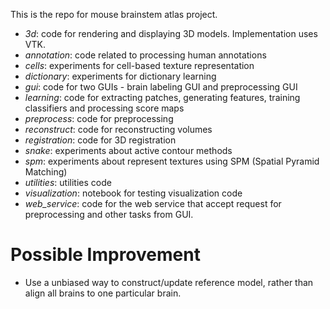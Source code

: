 This is the repo for mouse brainstem atlas project.

- *3d*: code for rendering and displaying 3D models. Implementation uses VTK.
- *annotation*: code related to processing human annotations
- *cells*: experiments for cell-based texture representation
- *dictionary*: experiments for dictionary learning
- *gui*: code for two GUIs - brain labeling GUI and preprocessing GUI
- *learning*: code for extracting patches, generating features, training classifiers and processing score maps
- *preprocess*: code for preprocessing
- *reconstruct*: code for reconstructing volumes
- *registration*: code for 3D registration
- *snake*: experiments about active contour methods
- *spm*: experiments about represent textures using SPM (Spatial Pyramid Matching)
- *utilities*: utilities code
- *visualization*: notebook for testing visualization code
- *web_service*: code for the web service that accept request for preprocessing and other tasks from GUI.

# Possible Improvement #
- Use a unbiased way to construct/update reference model, rather than align all brains to one particular brain.
